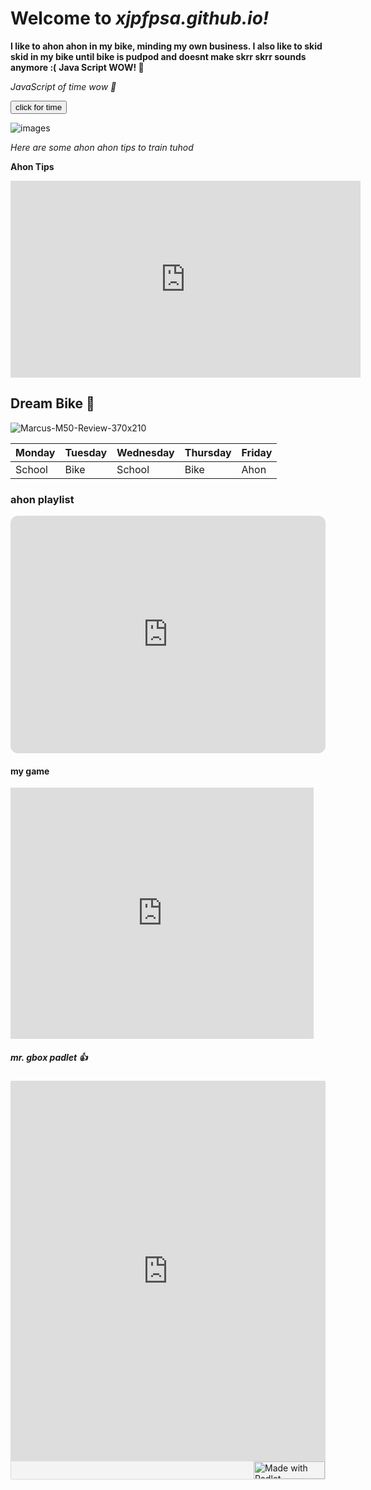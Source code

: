 # Welcome to *xjpfpsa.github.io!*



**I like to ahon ahon in my bike, minding my own business. I also like to skid skid in my bike until bike is pudpod and doesnt make skrr skrr sounds anymore :(**
**Java Script WOW! 🤪**



*JavaScript of time wow 🤪*

<button type="button"
onclick="document.getElementById('demo').innerHTML = Date()">
click for time</button>

<p id="demo"></p>



![images](https://user-images.githubusercontent.com/118147500/202056203-aa9fad85-c77a-45fc-8461-bdddc005fc06.png)

*Here are some ahon ahon tips to train tuhod*

**Ahon Tips**

<iframe width="560" height="315" src="https://www.youtube.com/embed/zuxclYwVTXI?start=1" title="YouTube video player" frameborder="0" allow="accelerometer; autoplay; clipboard-write; encrypted-media; gyroscope; picture-in-picture" allowfullscreen></iframe>

## Dream Bike 🤪

![Marcus-M50-Review-370x210](https://user-images.githubusercontent.com/118147500/202339723-db8e5d38-406c-471c-9787-04313248020e.jpg)

| Monday | Tuesday | Wednesday | Thursday | Friday |
|--------|---------|-----------|----------|--------|
| School | Bike | School | Bike | Ahon |

### ahon playlist

<iframe style="border-radius:12px" src="https://open.spotify.com/embed/playlist/7J7dAbflYq2ndnLNPQp1e2?utm_source=generator" width="100%" height="380" frameBorder="0" allowfullscreen="" allow="autoplay; clipboard-write; encrypted-media; fullscreen; picture-in-picture" loading="lazy"></iframe>

#### my game

<iframe src="https://scratch.mit.edu/projects/765159503/embed" allowtransparency="true" width="485" height="402" frameborder="0" scrolling="no" allowfullscreen></iframe>



##### mr. gbox padlet 👍

<div class="padlet-embed" style="border:1px solid rgba(0,0,0,0.1);border-radius:2px;box-sizing:border-box;overflow:hidden;position:relative;width:100%;background:#F4F4F4"><p style="padding:0;margin:0"><iframe src="https://padlet.com/embed/l5feue2domd8qsyl" frameborder="0" allow="camera;microphone;geolocation" style="width:100%;height:608px;display:block;padding:0;margin:0"></iframe></p><div style="display:flex;align-items:center;justify-content:end;margin:0;height:28px"><a href="https://padlet.com?ref=embed" style="display:block;flex-grow:0;margin:0;border:none;padding:0;text-decoration:none" target="_blank"><div style="display:flex;align-items:center;"><img src="https://padlet.net/embeds/made_with_padlet_2022.png" width="114" height="28" style="padding:0;margin:0;background:0 0;border:none;box-shadow:none" alt="Made with Padlet"></div></a></div></div>


 
